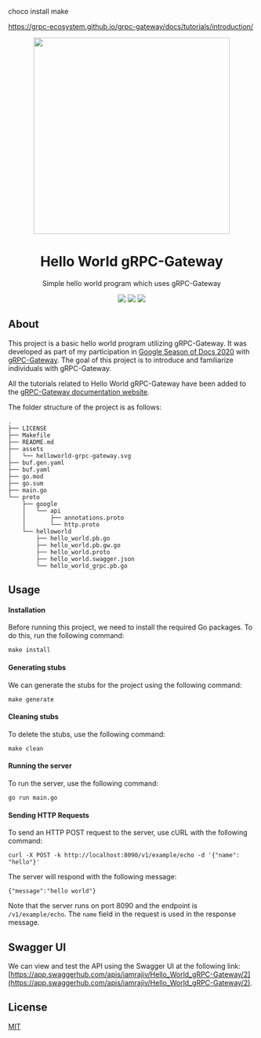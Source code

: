 choco install make

https://grpc-ecosystem.github.io/grpc-gateway/docs/tutorials/introduction/

<div align="center">
<img src="assets/helloworld-grpc-gateway.svg" height="auto" width="400" />
<br />
<h1>Hello World gRPC-Gateway</h1>
<p>
Simple hello world program which uses gRPC-Gateway
</p>
<a href="https://github.com/iamrajiv/helloworld-grpc-gateway/network/members"><img src="https://img.shields.io/github/forks/iamrajiv/helloworld-grpc-gateway?color=0969da&style=for-the-badge" height="auto" width="auto" /></a>
<a href="https://github.com/iamrajiv/helloworld-grpc-gateway/stargazers"><img src="https://img.shields.io/github/stars/iamrajiv/helloworld-grpc-gateway?color=0969da&style=for-the-badge" height="auto" width="auto" /></a>
<a href="https://github.com/iamrajiv/helloworld-grpc-gateway/blob/main/LICENSE"><img src="https://img.shields.io/github/license/iamrajiv/helloworld-grpc-gateway?color=0969da&style=for-the-badge" height="auto" width="auto" /></a>
</div>

## About

This project is a basic hello world program utilizing gRPC-Gateway. It was developed as part of my participation in [Google Season of Docs 2020](https://github.com/iamrajiv/GSoD-2020) with [gRPC-Gateway](https://github.com/grpc-ecosystem/grpc-gateway). The goal of this project is to introduce and familiarize individuals with gRPC-Gateway.

All the tutorials related to Hello World gRPC-Gateway have been added to the [gRPC-Gateway documentation website](https://grpc-ecosystem.github.io/grpc-gateway/docs/tutorials/).

The folder structure of the project is as follows:

```shell
.
├── LICENSE
├── Makefile
├── README.md
├── assets
│   └── helloworld-grpc-gateway.svg
├── buf.gen.yaml
├── buf.yaml
├── go.mod
├── go.sum
├── main.go
└── proto
    ├── google
    │   └── api
    │       ├── annotations.proto
    │       └── http.proto
    └── helloworld
        ├── hello_world.pb.go
        ├── hello_world.pb.gw.go
        ├── hello_world.proto
        ├── hello_world.swagger.json
        └── hello_world_grpc.pb.go
```

## Usage

#### Installation

Before running this project, we need to install the required Go packages. To do this, run the following command:

```shell
make install
```

#### Generating stubs

We can generate the stubs for the project using the following command:

```shell
make generate
```

#### Cleaning stubs

To delete the stubs, use the following command:

```shell
make clean
```

#### Running the server

To run the server, use the following command:

```shell
go run main.go
```

#### Sending HTTP Requests

To send an HTTP POST request to the server, use cURL with the following command:

```shell
curl -X POST -k http://localhost:8090/v1/example/echo -d '{"name": "hello"}'
```

The server will respond with the following message:

```shell
{"message":"hello world"}
```

Note that the server runs on port 8090 and the endpoint is `/v1/example/echo`. The `name` field in the request is used in the response message.

## Swagger UI

We can view and test the API using the Swagger UI at the following link: [https://app.swaggerhub.com/apis/iamrajiv/Hello_World_gRPC-Gateway/2](https://app.swaggerhub.com/apis/iamrajiv/Hello_World_gRPC-Gateway/2).

## License

[MIT](https://github.com/iamrajiv/helloworld-grpc-gateway/blob/main/LICENSE)
